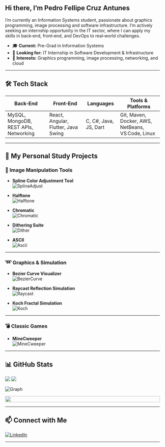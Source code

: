 ## Hi there, I’m Pedro Fellipe Cruz Antunes

I’m currently an Information Systems student, passionate about graphics programming, image processing and software infrastructure. I’m actively seeking an internship opportunity in the IT sector, where I can apply my skills in back‑end, front‑end, and DevOps to real‑world challenges.  

- 🎓 **Current:** Pre-Grad in Information Systems  
- 💼 **Looking for:** IT Internship in Software Development & Infrastructure  
- 🚀 **Interests:** Graphics programming, image processing, networking, and cloud  

---

## 🛠️ Tech Stack

| Back‑End            | Front‑End                     | Languages             | Tools & Platforms           |
| --------------------| ----------------------------- | --------------------- | --------------------------- |
| MySQL, MongoDB, REST APIs, Networking     | React, Angular, Flutter, Java Swing    | C, C#, Java, JS, Dart | Git, Maven, Docker, AWS, NetBeans, VS Code, Linux |

---

## 🚀 My Personal Study Projects

### 🎨 Image Manipulation Tools
- **Spline Color Adjustment Tool**  
  ![SplineAdjust](images/spline_example.png)

- **Halftone**  
  ![Halftone](images/halftone_example.png)

- **Chromatic**  
  ![Chromatic](images/chromatic_example.png)

- **Dithering Suite**  
  ![Dither](images/dither_example.png)

- **ASCII**  
  ![Ascii](images/ascii_example.png)
  
---

### ➿ Graphics & Simulation
- **Bezier Curve Visualizer**  
  ![BezierCurve](images/bezier_example.png)

- **Raycast Reflection Simulation**  
  ![Raycast](images/raycast_example.png)
  
- **Koch Fractal Simulation**  
  ![Koch](images/koch_example.png)

---

### 💣 Classic Games
- **MineCweeper**  
  ![MineCweeper](images/mineCweeper_example.png)
  
---

## 📊 GitHub Stats

<!-- Current Stats card -->
<div>
      <img src="https://github-readme-streak-stats-9m8ugfa77-denvercoder1.vercel.app/?user=PedroFellipeAntunes&theme=monokai-metallian&border_radius=0&card_width=417&card_height=194&background=0D1017&fire=E8EDF3&currStreakNum=E8EDF3&sideNums=E8EDF3&currStreakLabel=E8EDF3&sideLabels=E8EDF3F0&dates=E8EDF3D5&ring=E8EDF3F0&card_width=400&card_height=195"/>
<img src="https://github-readme-stats.vercel.app/api?username=PedroFellipeAntunes&show_icons=true&bg_color=0D1017&border_radius=0&text_color=E8EDF3D5&title_color=E8EDF3&icon_color=E8EDF3&hide_border=false&card_width=414&card_height=195"/>
</div>

<!-- Activity Graph card -->
![Graph](https://github-readme-activity-graph.vercel.app/graph?username=PedroFellipeAntunes&custom_title=%20GitHub%20Activity%20Graph&bg_color=0d1017&color=e8edf3&line=e8edf3&point=e8edf3&area_color=FFFFFF&title_color=FFFFFF&area=true)

<img src="https://i.imgur.com/dBaSKWF.gif" height="20" width="100%">

---

## 📫 Connect with Me

[![LinkedIn][linkedin-badge]][linkedin]  

<!-- Badges -->
[linkedin-badge]: https://img.shields.io/badge/LinkedIn-Profile-blue?logo=linkedin

<!-- Links -->
[linkedin]: https://linkedin.com/in/YOUR_PROFILE

---
